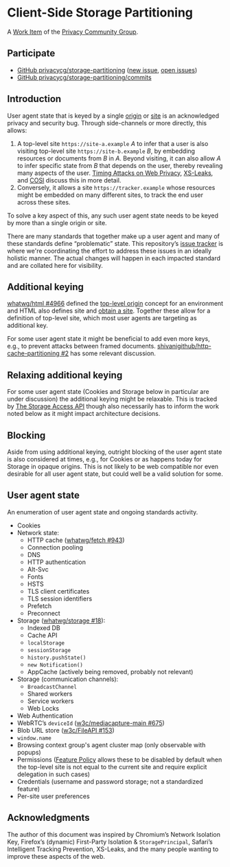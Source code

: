 # Client-Side Storage Partitioning

A [Work Item](https://privacycg.github.io/charter.html#work-items)
of the [Privacy Community Group](https://privacycg.github.io/).

## Participate
- [GitHub privacycg/storage-partitioning](https://github.com/privacycg/storage-partitioning) ([new issue](https://github.com/privacycg/storage-partitioning/issues/new), [open issues](https://github.com/privacycg/storage-partitioning/issues))
- [GitHub privacycg/storage-partitioning/commits](https://github.com/privacycg/storage-partitioning/commits)

## Introduction

User agent state that is keyed by a single [origin](https://html.spec.whatwg.org/multipage/origin.html#concept-origin) or [site](https://html.spec.whatwg.org/multipage/origin.html#site) is an acknowledged privacy and security bug. Through side-channels or more directly, this allows:

1. A top-level site `https://site-a.example` _A_ to infer that a user is also visiting top-level site `https://site-b.example` _B_, by embedding resources or documents from _B_ in _A_. Beyond visiting, it can also allow _A_ to infer specific state from _B_ that depends on the user, thereby revealing many aspects of the user. [Timing Attacks on Web Privacy](https://sip.cs.princeton.edu/pub/webtiming.pdf), [XS-Leaks](https://github.com/xsleaks/xsleaks), and [COSI](https://arxiv.org/pdf/1908.02204.pdf) discuss this in more detail.
2. Conversely, it allows a site `https://tracker.example` whose resources might be embedded on many different sites, to track the end user across these sites.

To solve a key aspect of this, any such user agent state needs to be keyed by more than a single origin or site.

There are many standards that together make up a user agent and many of these standards define “problematic” state. This repository’s [issue tracker](https://github.com/privacycg/storage-partitioning/issues) is where we're coordinating the effort to address these issues in an ideally holistic manner. The actual changes will happen in each impacted standard and are collated here for visibility.

## Additional keying

[whatwg/html #4966](https://github.com/whatwg/html/pull/4966) defined the [top-level origin](https://html.spec.whatwg.org/multipage/webappapis.html#top-level-origin) concept for an environment and HTML also defines site and [obtain a site](https://html.spec.whatwg.org/multipage/origin.html#obtain-a-site). Together these allow for a definition of top-level site, which most user agents are targeting as additional key.

For some user agent state it might be beneficial to add even more keys, e.g., to prevent attacks between framed documents. [shivanigithub/http-cache-partitioning #2](https://github.com/shivanigithub/http-cache-partitioning/issues/2) has some relevant discussion.

## Relaxing additional keying

For some user agent state (Cookies and Storage below in particular are under discussion) the additional keying might be relaxable. This is tracked by [The Storage Access API](https://privacycg.github.io/storage-access/) though also necessarily has to inform the work noted below as it might impact architecture decisions.

## Blocking

Aside from using additional keying, outright blocking of the user agent state is also considered at times, e.g., for Cookies or as happens today for Storage in opaque origins. This is not likely to be web compatible nor even desirable for all user agent state, but could well be a valid solution for some.

## User agent state

An enumeration of user agent state and ongoing standards activity.

* Cookies
* Network state:
   * HTTP cache ([whatwg/fetch #943](https://github.com/whatwg/fetch/pull/943))
   * Connection pooling
   * DNS
   * HTTP authentication
   * Alt-Svc
   * Fonts
   * HSTS
   * TLS client certificates
   * TLS session identifiers
   * Prefetch
   * Preconnect
* Storage ([whatwg/storage #18](https://github.com/whatwg/storage/issues/18)):
   * Indexed DB
   * Cache API
   * `localStorage`
   * `sessionStorage`
   * `history.pushState()`
   * `new Notification()`
   * AppCache (actively being removed, probably not relevant)
* Storage (communication channels):
   * `BroadcastChannel`
   * Shared workers
   * Service workers
   * Web Locks
* Web Authentication
* WebRTC’s `deviceId` ([w3c/mediacapture-main #675](https://github.com/w3c/mediacapture-main/issues/675))
* Blob URL store ([w3c/FileAPI #153](https://github.com/w3c/FileAPI/issues/153))
* `window.name`
* Browsing context group's agent cluster map (only observable with popups)
* Permissions ([Feature Policy](https://w3c.github.io/webappsec-feature-policy/) allows these to be disabled by default when the top-level site is not equal to the current site and require explicit delegation in such cases)
* Credentials (username and password storage; not a standardized feature)
* Per-site user preferences

## Acknowledgments

The author of this document was inspired by Chromium’s Network Isolation Key, Firefox’s (dynamic) First-Party Isolation & `StoragePrincipal`, Safari’s Intelligent Tracking Prevention, XS-Leaks, and the many people wanting to improve these aspects of the web.

